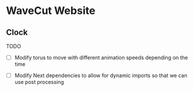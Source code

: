 # WaveCut Website

## Clock
TODO
- [ ] Modify torus to move with different animation speeds depending on the time
- [ ] Modify Next dependencies to allow for dynamic imports so that we can use post processing

